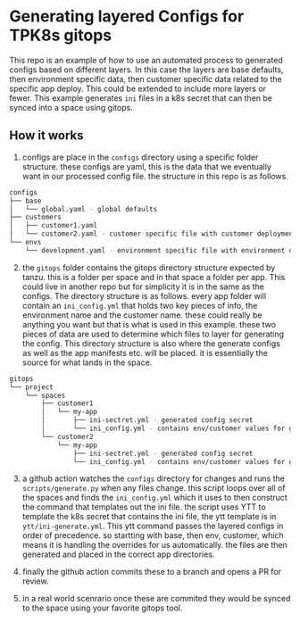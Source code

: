# Generating layered Configs for TPK8s gitops

This repo is an example of how to use an automated process to generated configs based on different layers. In this case the layers are base defaults, then environment specific data, then customer specific data related to the specific app deploy. This could be extended to include more layers or fewer. This example generates `ini` files in a k8s secret that can then be synced into a space using gitops.


## How it works

1. configs are place in the `configs` directory using a specific folder structure. these configs are yaml, this is the data that we eventually want in our processed config file. the structure in this repo is as follows.  

```bash
configs
├── base
│   └── global.yaml - global defaults
├── customers
│   ├── customer1.yaml
│   └── customer2.yaml - customer specific file with customer deployment specific overrides
└── envs
    └── development.yaml - environment specific file with environment overrides
```

2. the `gitops` folder contains the gitops directory structure expected by tanzu. this is a folder per space and in that space a folder per app. This could live in another repo but for simplicity it is in the same as the configs. The directory structure is as follows. every app folder will contain an `ini_config.yml` that holds two key pieces of info, the environment name and the customer name. these could really be anything you want but that is what is used in this example. these two pieces of data are used to determine which files to layer for generating the config. This directory structure is also where the generate configs as well as the app manifests etc. will be placed. it is essentially the source for what lands in the space.

```bash
gitops
└── project
    └── spaces 
        ├── customer1
        │   └── my-app
        │       ├── ini-sectret.yml - generated config secret
        │       └── ini_config.yml - contains env/customer values for generation
        └── customer2
            └── my-app
                ├── ini-sectret.yml - generated config secret
                └── ini_config.yml - contains env/customer values for generation
```


3. a github action watches the `configs` directory for changes and runs the `scripts/generate.py` when any files change. this script loops over all of the spaces and finds the `ini_config.yml` which it uses to then construct the command that templates out the ini file. the script uses YTT to template the k8s secret that contains the ini file, the ytt template is in `ytt/ini-generate.yml`. This ytt command passes the layered configs in order of precedence. so startting with base, then env, customer, which means it is handling the overrides for us automatically. the files are then generated and placed in the correct app directories.

4. finally the github action commits these to a branch and opens a PR for review.

5. in a real world scenrario once these are commited they would be synced to the space using your favorite gitops tool. 